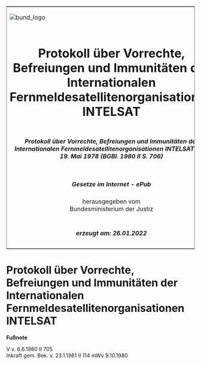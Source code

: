 <span id="DECKBLATT.html"></span>

<table border="0" frame="border" width="100%">

<tr valign="top">

<td align="left">

![bund\_logo](BfJ_2021_Web_de_de.gif)

</td>

<td align="right">

 

</td>

</tr>

<tr align="center" valign="middle">

<td colspan="2">

# Protokoll über Vorrechte, Befreiungen und Immunitäten der Internationalen Fernmeldesatellitenorganisationen INTELSAT

</td>

</tr>

<tr align="center" valign="middle">

<td colspan="2">

##### Protokoll über Vorrechte, Befreiungen und Immunitäten der Internationalen Fernmeldesatellitenorganisationen INTELSAT vom 19. Mai 1978 (BGBl. 1980 II S. 706)

</td>

</tr>

<tr align="center" valign="middle">

<td colspan="2">

  
  

##### Gesetze im Internet - ePub  
  
herausgegeben vom  
Bundesministerium der Justiz

</td>

</tr>

<tr align="center" valign="bottom">

<td colspan="2">

  
  

##### erzeugt am: 26.01.2022

</td>

</tr>

</table>

<span id="BJNR207060980.html"></span>

# Protokoll über Vorrechte, Befreiungen und Immunitäten der Internationalen Fernmeldesatellitenorganisationen INTELSAT

<div>

  
**Fußnote**

<div class="jnhtml">

<div>

<div class="jurAbsatz">

V v. 6.6.1980 II 705  
Inkraft gem. Bek. v. 23.1.1981 II 114 mWv 9.10.1980

</div>

</div>

</div>

</div>
